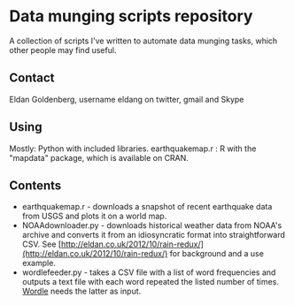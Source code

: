 # Data munging scripts repository

A collection of scripts I've written to automate data munging tasks, which other people may find useful.

## Contact

Eldan Goldenberg, username eldang on twitter, gmail and Skype

## Using

Mostly: Python with included libraries.
earthquakemap.r : R with the "mapdata" package, which is available on CRAN.

## Contents

* earthquakemap.r - downloads a snapshot of recent earthquake data from USGS and plots it on a world map.
* NOAAdownloader.py - downloads historical weather data from NOAA's archive and converts it from an idiosyncratic format into straightforward CSV.  See [http://eldan.co.uk/2012/10/rain-redux/](http://eldan.co.uk/2012/10/rain-redux/) for background and a use example.
* wordlefeeder.py - takes a CSV file with a list of word frequencies and outputs a text file with each word repeated the listed number of times. [Wordle](http://www.wordle.net/) needs the latter as input.
